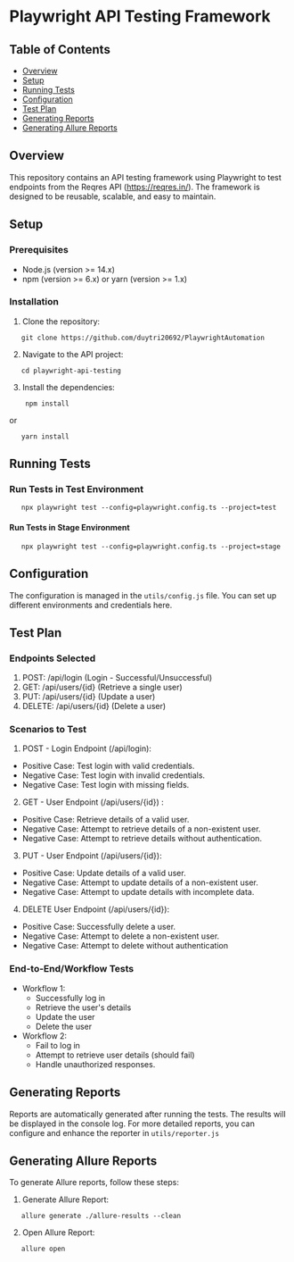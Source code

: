 # Playwright API Testing Framework

## Table of Contents

- [Overview](#overview)
- [Setup](#setup)
- [Running Tests](#running-tests)
- [Configuration](#configuration)
- [Test Plan](#test-plan)
- [Generating Reports](#generating-reports)
- [Generating Allure Reports](#generating-allure-reports)

## Overview

This repository contains an API testing framework using Playwright to test endpoints from the Reqres API (https://reqres.in/). The framework is designed to be reusable, scalable, and easy to maintain.


## Setup

### Prerequisites

- Node.js (version >= 14.x)
- npm (version >= 6.x) or yarn (version >= 1.x)

### Installation

1. Clone the repository:

```
   git clone https://github.com/duytri20692/PlaywrightAutomation
```
2. Navigate to the API project:
```
   cd playwright-api-testing
```
3. Install the dependencies:
```
    npm install
```
or
```
   yarn install
```

## Running Tests
### Run Tests in Test Environment
```
   npx playwright test --config=playwright.config.ts --project=test
```
#### Run Tests in Stage Environment
```
   npx playwright test --config=playwright.config.ts --project=stage
```

## Configuration
The configuration is managed in the `utils/config.js` file. You can set up different environments and credentials here.

## Test Plan
### Endpoints Selected
1. POST: /api/login (Login - Successful/Unsuccessful)
2. GET: /api/users/{id} (Retrieve a single user)
3. PUT: /api/users/{id} (Update a user)
4. DELETE: /api/users/{id} (Delete a user)

### Scenarios to Test
1. POST - Login Endpoint (/api/login):
- Positive Case: Test login with valid credentials.
- Negative Case: Test login with invalid credentials.
- Negative Case: Test login with missing fields.

2. GET - User Endpoint (/api/users/{id}) :
- Positive Case: Retrieve details of a valid user.
- Negative Case: Attempt to retrieve details of a non-existent user.
- Negative Case: Attempt to retrieve details without authentication.

3. PUT - User Endpoint (/api/users/{id}):
- Positive Case: Update details of a valid user.
- Negative Case: Attempt to update details of a non-existent user.
- Negative Case: Attempt to update details with incomplete data.

4. DELETE User Endpoint (/api/users/{id}):
- Positive Case: Successfully delete a user.
- Negative Case: Attempt to delete a non-existent user.
- Negative Case: Attempt to delete without authentication

### End-to-End/Workflow Tests
- Workflow 1: 
   -  Successfully log in
   -  Retrieve the user's details
   -  Update the user
   -  Delete the user 
- Workflow 2: 
   -  Fail to log in
   -  Attempt to retrieve user details (should fail)
   -  Handle unauthorized responses.

## Generating Reports
Reports are automatically generated after running the tests. The results will be displayed in the console log. For more detailed reports, you can configure and enhance the reporter in `utils/reporter.js`

## Generating Allure Reports
To generate Allure reports, follow these steps:
1. Generate Allure Report:
```
   allure generate ./allure-results --clean
```

2. Open Allure Report:
```
   allure open
```